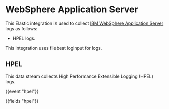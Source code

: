 # WebSphere Application Server

This Elastic integration is used to collect [IBM WebSphere Application Server](https://www.ibm.com/cloud/websphere-application-server) logs as follows:

   - HPEL logs.

This integration uses filebeat loginput for logs.

## HPEL

This data stream collects High Performance Extensible Logging (HPEL) logs.

{{event "hpel"}}

{{fields "hpel"}}